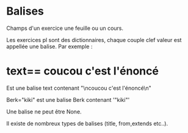 
# Balises

Champs d'un exercice une feuille ou un cours.

Les exercices pl sont des dictionnaires, chaque couple clef valeur est appellée une balise. Par exemple :

  text==
  coucou c'est l'énoncé
  ==

Est une balise text contenant "\ncoucou c'est l'énoncé\n"

Berk="kiki"
est une balise Berk contenant '"kiki"'

Une balise ne peut être None.  

Il existe de nombreux types de balises (title, from,extends etc..).


<!---
Author : 
Validator : Jordan
-->
